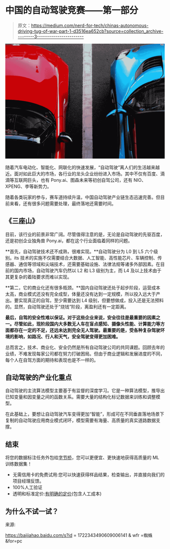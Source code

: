 # 中国的自动驾驶竞赛——第一部分

> 原文：<https://medium.com/nerd-for-tech/chinas-autonomous-driving-tug-of-war-part-1-d3516ea652cb?source=collection_archive---------3----------------------->

![](img/7cd77ef443d41f2b7951be3bca8d04a0.png)

随着汽车电动化、智能化、网联化的快速发展，“自动驾驶”离人们的生活越来越近。面对如此巨大的市场，各行业的龙头企业纷纷进入市场。其中不仅有百度、滴滴等互联网巨头，也有 Pony.ai、图森未来等初创自驾公司，还有 NIO、XPENG、李等新势力。

随着各类玩家的参与，赛车道持续升温，中国自动驾驶产业链生态迅速完善。但目前来看，还有很多问题需要处理，最终落地还需要时间。

## **《三座山》**

目前，该行业的前景非常广阔。尽管值得注意的是，无论是自动驾驶的先驱百度，还是初创企业独角兽 Pony.ai，都在这个行业面临着同样的问题。

**首先，自动驾驶技术还不成熟，很难实现。**自动驾驶分为 L0 到 L5 六个级别。its 技术的实施不仅需要结合大数据、人工智能、高性能芯片、车辆控制、传感器、通信等领域和尖端技术，还需要基础设施、法律法规等诸多外部因素。在目前的国内市场，自动驾驶汽车仍然以 L2 和 L3 级别为主，而 L4 及以上技术由于其更复杂的着陆要求而难以实现。

**第二，它的商业化还有很多瓶颈。**国内自动驾驶还处于起步阶段，运营成本太高，商业模式还没有完全成型，体量还没有达到一定规模，所以投入远大于产出。要实现真正的自驾，至少需要达到 L4 级别，但要想做成，投入还是无法预料的。显然，自动驾驶还处于“烧钱”阶段，离盈利还有一定距离。

**最后，自驾的安全性难以保证。对于这些企业来说，安全往往是最重要的因素之一。尽管如此，现阶段国内大多数无人车在盲点感知、摄像头性能、计算能力等方面都存在一定的不足，还远未达到完全无人驾驶。最重要的是，受各种复杂驾驶环境的影响，如路况、行人和天气，安全驾驶变得更加困难。**

总而言之，技术、商业化、安全仍然是所有自动驾驶公司的共同课题。回顾去年的业绩，不难发现每家公司都在努力打破困局。但由于商业逻辑和发展进度的不同，每个人在自驾方面的期待和表现也是不一样的。

## **自动驾驶的产业化重点**

自动驾驶的主流算法模型主要基于有监督的深度学习。它是一种算法模型，推导出已知变量和因变量之间的函数关系。需要大量的结构化标记数据来训练和调整模型。

在此基础上，要想让自动驾驶汽车变得更加“智能”，形成可在不同垂直落地场景下复制的自动驾驶应用商业模式闭环，模型需要有海量、高质量的真实道路数据支撑。

## **结束**

将您的数据标注任务外包给[字节桥](https://tinyurl.com/2p823fwz)，您可以更便宜、更快速地获得高质量的 ML 训练数据集！

*   无需信用卡的免费试用:您可以快速获得样品结果，检查输出，并直接向我们的项目经理反馈。
*   100%人工验证
*   透明和标准定价:[有明确的定价](https://www.bytebridge.io/#/?module=price)(包含人工成本)

## 为什么不试一试？

来源:

https://baijiahao.baidu.com/s?id = 1722343490609006141 & wfr =蜘蛛&for=pc